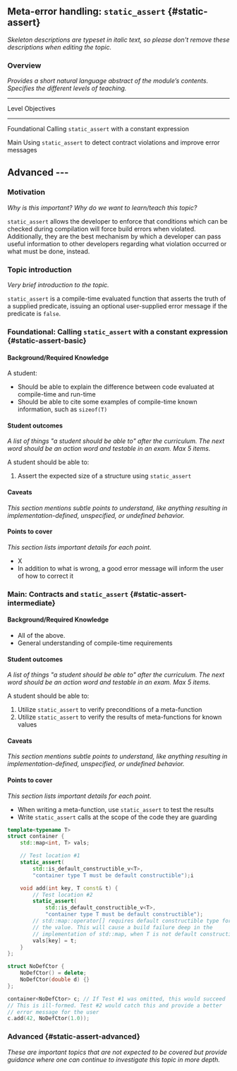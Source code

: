 ## Meta-error handling: `static_assert` {#static-assert}

_Skeleton descriptions are typeset in italic text,_
_so please don't remove these descriptions when editing the topic._

### Overview

_Provides a short natural language abstract of the module’s contents._
_Specifies the different levels of teaching._

----------------------------------------------------------------------------
Level            Objectives
---------------- -----------------------------------------------------------
Foundational     Calling ```static_assert``` with a constant expression

Main             Using ```static_assert``` to detect contract violations
                 and improve error messages

Advanced         ---
----------------------------------------------------------------------------

### Motivation

_Why is this important?_
_Why do we want to learn/teach this topic?_

`static_assert` allows the developer to enforce that conditions which can 
be checked during compilation will force build errors when violated. 
Additionally, they are the best mechanism by which a developer can pass 
useful information to other developers regarding what violation occurred or 
what must be done, instead.

### Topic introduction

_Very brief introduction to the topic._

`static_assert` is a compile-time evaluated function that asserts the 
truth of a supplied predicate, issuing an optional user-supplied error 
message if the predicate is `false`.

### Foundational: Calling `static_assert` with a constant expression {#static-assert-basic}

#### Background/Required Knowledge

A student:

* Should be able to explain the difference between code evaluated at compile-time and run-time
* Should be able to cite some examples of compile-time known information, such as `sizeof(T)`

#### Student outcomes

_A list of things "a student should be able to" after the curriculum._
_The next word should be an action word and testable in an exam._
_Max 5 items._

A student should be able to:

1. Assert the expected size of a structure using `static_assert`

#### Caveats

_This section mentions subtle points to understand, like anything resulting in
implementation-defined, unspecified, or undefined behavior._

#### Points to cover

_This section lists important details for each point._

* X
* In addition to what is wrong, a good error message will inform the user of how to correct it

### Main: Contracts and `static_assert` {#static-assert-intermediate}

#### Background/Required Knowledge

* All of the above.
* General understanding of compile-time requirements

#### Student outcomes

_A list of things "a student should be able to" after the curriculum._
_The next word should be an action word and testable in an exam._
_Max 5 items._

A student should be able to:

1. Utilize `static_assert` to verify preconditions of a meta-function
2. Utilize `static_assert` to verify the results of meta-functions for known values

#### Caveats

_This section mentions subtle points to understand, like anything resulting in
implementation-defined, unspecified, or undefined behavior._

#### Points to cover

_This section lists important details for each point._

* When writing a meta-function, use `static_assert` to test the results
* Write `static_assert` calls at the scope of the code they are guarding
```cpp
template<typename T>
struct container {
	std::map<int, T> vals;

	// Test location #1
	static_assert(
		std::is_default_constructible_v<T>,
		"container type T must be default constructible");i

	void add(int key, T const& t) {
		// Test location #2
		static_assert(
			std::is_default_constructible_v<T>,
			"container type T must be default constructible");
		// std::map::operator[] requires default constructible type for 
		// the value. This will cause a build failure deep in the 
		// implementation of std::map, when T is not default constructible
		vals[key] = t;
	}
};

struct NoDefCtor {
	NoDefCtor() = delete;
	NoDefCtor(double d) {}
};

container<NoDefCtor> c; // If Test #1 was omitted, this would succeed
// This is ill-formed. Test #2 would catch this and provide a better 
// error message for the user
c.add(42, NoDefCtor(1.0)); 
```

### Advanced {#static-assert-advanced}

_These are important topics that are not expected to be covered but provide
guidance where one can continue to investigate this topic in more depth._
